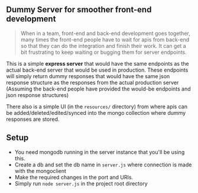 ## Dummy Server for smoother front-end development

> When in a team, front-end and back-end development goes together, many times the front-end people have to wait for apis from back-end so that they can do the integration and finish their work. It can get a bit frustrating to keep waiting or bugging them for server endpoints.

This is a simple **express server** that would have the same endpoints as the actual back-end server that would be used in production. These endpoints will simply return dummy responses that would have the same json response structure as the responses from the actual production server (Assuming the back-end people have provided the would-be endpoints and json response structures)

There also is a simple UI (in the `resources/` directory) from where apis can be added/deleted/edited/synced into the mongo collection where dummy responses are stored.

## Setup

- You need mongodb running in the server instance that you'll be using this. 
- Create a db and set the db name in `server.js` where connection is made with the mongoclient
- Make the required changes in the port and URIs.
- Simply run `node server.js` in the project root directory
